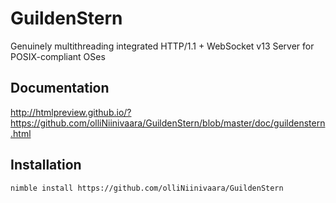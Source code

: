 # GuildenStern
Genuinely multithreading integrated HTTP/1.1 + WebSocket v13 Server for POSIX-compliant OSes

## Documentation
http://htmlpreview.github.io/?https://github.com/olliNiinivaara/GuildenStern/blob/master/doc/guildenstern.html

## Installation
`nimble install https://github.com/olliNiinivaara/GuildenStern`

